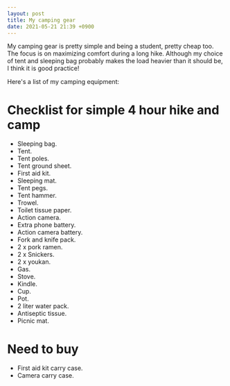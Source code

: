 ```yaml
---
layout: post
title: My camping gear
date: 2021-05-21 21:39 +0900
---
```


My camping gear is pretty simple and being a student, pretty cheap too.
The focus is on maximizing comfort during a long hike. Although my choice
of tent and sleeping bag probably makes the load heavier than it should
be, I think it is good practice!

Here's a list of my camping equipment:

# Checklist for simple 4 hour hike and camp

+ Sleeping bag.
+ Tent.
+ Tent poles.
+ Tent ground sheet.
+ First aid kit.
+ Sleeping mat.
+ Tent pegs.
+ Tent hammer.
+ Trowel.
+ Toilet tissue paper.
+ Action camera.
+ Extra phone battery.
+ Action camera battery.
+ Fork and knife pack.
+ 2 x pork ramen.
+ 2 x Snickers.
+ 2 x youkan.
+ Gas.
+ Stove.
+ Kindle.
+ Cup.
+ Pot.
+ 2 liter water pack.
+ Antiseptic tissue.
+ Picnic mat.

# Need to buy
+ First aid kit carry case.
+ Camera carry case.
